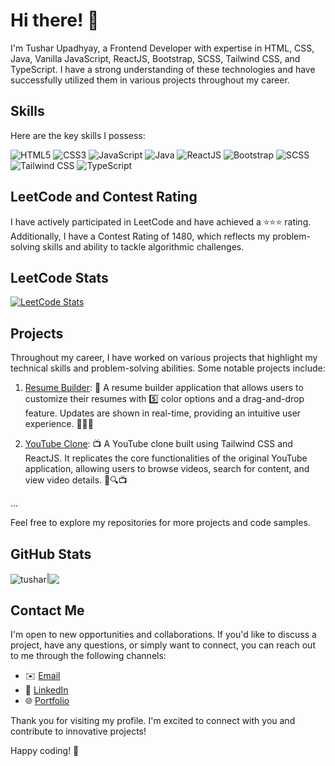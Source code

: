 # Hi there! 👋

I'm Tushar Upadhyay, a Frontend Developer with expertise in HTML, CSS, Java, Vanilla JavaScript, ReactJS, Bootstrap, SCSS, Tailwind CSS, and TypeScript. I have a strong understanding of these technologies and have successfully utilized them in various projects throughout my career.

## Skills

Here are the key skills I possess:

![HTML5](https://img.shields.io/badge/HTML5-%23E34F26.svg?&style=flat-square&logo=html5&logoColor=white)
![CSS3](https://img.shields.io/badge/CSS3-%231572B6.svg?&style=flat-square&logo=css3&logoColor=white)
![JavaScript](https://img.shields.io/badge/JavaScript-%23F7DF1E.svg?&style=flat-square&logo=javascript&logoColor=black)
![Java](https://img.shields.io/badge/Java-%23007396.svg?&style=flat-square&logo=java&logoColor=white)
![ReactJS](https://img.shields.io/badge/ReactJS-%2361DAFB.svg?&style=flat-square&logo=react&logoColor=black)
![Bootstrap](https://img.shields.io/badge/Bootstrap-%23563D7C.svg?&style=flat-square&logo=bootstrap&logoColor=white)
![SCSS](https://img.shields.io/badge/SCSS-%23CC6699.svg?&style=flat-square&logo=sass&logoColor=white)
![Tailwind CSS](https://img.shields.io/badge/Tailwind%20CSS-%231a202c.svg?&style=flat-square&logo=tailwind-css&logoColor=38B2AC)
![TypeScript](https://img.shields.io/badge/TypeScript-%23007ACC.svg?&style=flat-square&logo=typescript&logoColor=white)


## LeetCode and Contest Rating

I have actively participated in LeetCode and have achieved a ⭐️⭐️⭐️ rating. Additionally, I have a Contest Rating of 1480, which reflects my problem-solving skills and ability to tackle algorithmic challenges.

## LeetCode Stats

[![LeetCode Stats](https://leetcode-stats-six.vercel.app/api?username=_tusharupadhyay&theme=dark&hide=contributions)](https://leetcode.com/_tusharupadhyay)


## Projects

Throughout my career, I have worked on various projects that highlight my technical skills and problem-solving abilities. Some notable projects include:

1. [Resume Builder](https://resume-builder-kappa-neon.vercel.app/):  📄 A resume builder application that allows users to customize their resumes with 5️⃣ color options and a drag-and-drop feature. Updates are shown in real-time, providing an intuitive user experience. 🎨📄💼

2. [YouTube Clone](https://youtube-clone-tusharupadhyay.netlify.app/): 📺 A YouTube clone built using Tailwind CSS and ReactJS. It replicates the core functionalities of the original YouTube application, allowing users to browse videos, search for content, and view video details. 🎥🔍📺

...

Feel free to explore my repositories for more projects and code samples.

## GitHub Stats


<img align="center" src="https://github-readme-stats.vercel.app/api?username=tushar-upadhya&layout=compact&theme=transparent&show_icons=true&count_private=true&include_all_commits=true" alt="tushar" />|<img align="center" src="https://github-readme-stats.vercel.app/api/top-langs/?username=tushar-upadhya&theme=transparent&include_all_commits=true" />


## Contact Me

I'm open to new opportunities and collaborations. If you'd like to discuss a project, have any questions, or simply want to connect, you can reach out to me through the following channels:

- ✉️ [Email](mailto:tusharupadhyay691@gmail.com)
- 💼 [LinkedIn](https://www.linkedin.com/in/tusharupadhya/)
- 🌐 [Portfolio](https://tusharupadhyay.vercel.app)

Thank you for visiting my profile. I'm excited to connect with you and contribute to innovative projects!

Happy coding! 🚀
